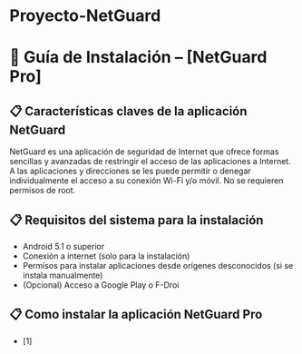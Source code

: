 # Proyecto-NetGuard
# 🧩 Guía de Instalación – [NetGuard Pro] 

## 📋 Características claves de la aplicación NetGuard
NetGuard es una aplicación de seguridad de Internet que ofrece formas sencillas y avanzadas de restringir el acceso de las aplicaciones a Internet. A las aplicaciones y direcciones se les puede permitir o denegar individualmente el acceso a su conexión Wi-Fi y/o móvil. No se requieren permisos de root.

## 📋 Requisitos del sistema para la instalación

- Android 5.1 o superior
- Conexión a internet (solo para la instalación)
- Permisos para instalar aplicaciones desde orígenes desconocidos (si se instala manualmente)
- (Opcional) Acceso a Google Play o F-Droi

## 📋 Como instalar la aplicación NetGuard Pro
- [1]
